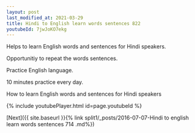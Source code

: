 ```yaml
---
layout: post
last_modified_at: 2021-03-29
title: Hindi to English learn words sentences 822 
youtubeId: 7jwJoKO7ekg
---
```

 
 
Helps to learn English words and sentences for Hindi speakers.

Opportunitiy to repeat the words sentences. 

Practice English language. 
 
10 minutes practice every day. 
 
How to learn English words and sentences for Hindi speakers 
 
{% include youtubePlayer.html id=page.youtubeId %}
 
 
[Next]({{ site.baseurl }}{% link  split1/_posts/2016-07-07-Hindi to english learn words sentences 714 .md%})
 
